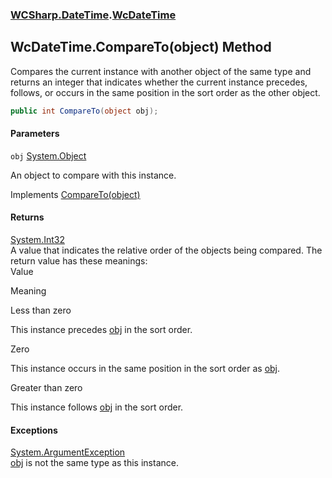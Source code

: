 ### [WCSharp.DateTime](WCSharp.DateTime.md 'WCSharp.DateTime').[WcDateTime](WCSharp.DateTime.WcDateTime.md 'WCSharp.DateTime.WcDateTime')

## WcDateTime.CompareTo(object) Method

Compares the current instance with another object of the same type and returns an integer that indicates whether the current instance precedes, follows, or occurs in the same position in the sort order as the other object.

```csharp
public int CompareTo(object obj);
```
#### Parameters

<a name='WCSharp.DateTime.WcDateTime.CompareTo(object).obj'></a>

`obj` [System.Object](https://docs.microsoft.com/en-us/dotnet/api/System.Object 'System.Object')

An object to compare with this instance.

Implements [CompareTo(object)](https://docs.microsoft.com/en-us/dotnet/api/System.IComparable.CompareTo#System_IComparable_CompareTo_System_Object_ 'System.IComparable.CompareTo(System.Object)')

#### Returns
[System.Int32](https://docs.microsoft.com/en-us/dotnet/api/System.Int32 'System.Int32')  
A value that indicates the relative order of the objects being compared. The return value has these meanings:    
  Value    
  
  Meaning    
  
  Less than zero    
  
  This instance precedes [obj](WCSharp.DateTime.WcDateTime.CompareTo(object).md#WCSharp.DateTime.WcDateTime.CompareTo(object).obj 'WCSharp.DateTime.WcDateTime.CompareTo(object).obj') in the sort order.    
  
  Zero    
  
  This instance occurs in the same position in the sort order as [obj](WCSharp.DateTime.WcDateTime.CompareTo(object).md#WCSharp.DateTime.WcDateTime.CompareTo(object).obj 'WCSharp.DateTime.WcDateTime.CompareTo(object).obj').    
  
  Greater than zero    
  
  This instance follows [obj](WCSharp.DateTime.WcDateTime.CompareTo(object).md#WCSharp.DateTime.WcDateTime.CompareTo(object).obj 'WCSharp.DateTime.WcDateTime.CompareTo(object).obj') in the sort order.

#### Exceptions

[System.ArgumentException](https://docs.microsoft.com/en-us/dotnet/api/System.ArgumentException 'System.ArgumentException')  
[obj](WCSharp.DateTime.WcDateTime.CompareTo(object).md#WCSharp.DateTime.WcDateTime.CompareTo(object).obj 'WCSharp.DateTime.WcDateTime.CompareTo(object).obj') is not the same type as this instance.
